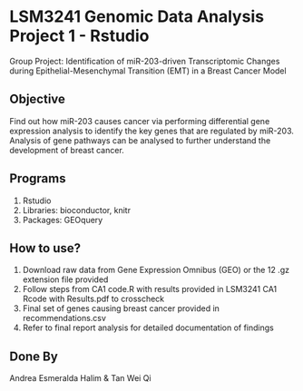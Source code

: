 # LSM3241 Genomic Data Analysis Project 1 - Rstudio
Group Project: Identification of miR-203-driven Transcriptomic Changes during Epithelial-Mesenchymal Transition (EMT) in a Breast Cancer Model
## Objective
Find out how miR-203 causes cancer via performing differential gene expression analysis to identify 
the key genes that are regulated by miR-203. Analysis of gene pathways can be analysed to further 
understand the development of breast cancer.
## Programs 
1. Rstudio
2. Libraries: bioconductor, knitr
3. Packages: GEOquery
## How to use?
1. Download raw data from Gene Expression Omnibus (GEO) or the 12 .gz extension file provided
2. Follow steps from CA1 code.R with results provided in LSM3241 CA1 Rcode with Results.pdf to crosscheck
3. Final set of genes causing breast cancer provided in recommendations.csv
3. Refer to final report analysis for detailed documentation of findings
## Done By
Andrea Esmeralda Halim & Tan Wei Qi
